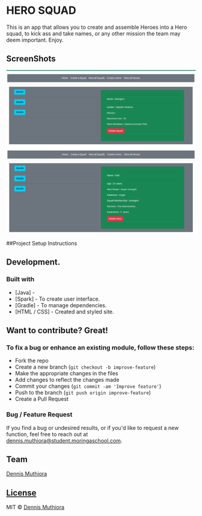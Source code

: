 # HERO SQUAD


This is an app that allows you to create and assemble Heroes into a Hero squad, to kick ass and take names, or any other mission the team may deem important. Enjoy.


## ScreenShots
<img src="src/main/resources/public/images/squad-screenshot.png">
<img src="src/main/resources/public/images/hero-screenshot.png">

##Project Setup Instructions


## Development.

### Built with

- [Java] - 
- [Spark] - To create user interface.
- [Gradle] - To manage dependencies.
- [HTML / CSS] - Created and styled site.

## Want to contribute? Great!

### To fix a bug or enhance an existing module, follow these steps:

- Fork the repo
- Create a new branch (`git checkout -b improve-feature`)
- Make the appropriate changes in the files
- Add changes to reflect the changes made
- Commit your changes (`git commit -am 'Improve feature'`)
- Push to the branch (`git push origin improve-feature`)
- Create a Pull Request

### Bug / Feature Request

If you find a bug or undesired results, or if you'd like to request a new function, feel free to reach out at dennis.muthiora@student.moringaschool.com.


## Team

[Dennis Muthiora ](https://github.com/wdmuthiora)

## [License](https://github.com/iharsh234/WebApp/blob/master/LICENSE.md)

MIT © [Dennis Muthiora ](https://github.com/wdmuthiora)